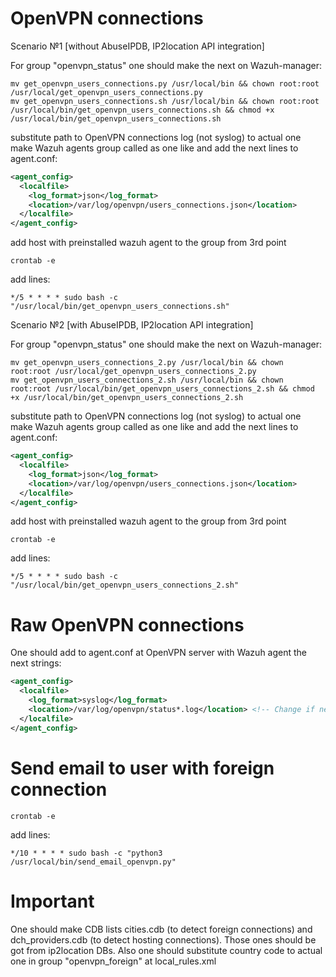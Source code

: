 # OpenVPN connections

Scenario №1 [without AbuseIPDB, IP2location API integration]

For group "openvpn_status" one should make the next on Wazuh-manager:
```
mv get_openvpn_users_connections.py /usr/local/bin && chown root:root /usr/local/get_openvpn_users_connections.py
mv get_openvpn_users_connections.sh /usr/local/bin && chown root:root /usr/local/bin/get_openvpn_users_connections.sh && chmod +x /usr/local/bin/get_openvpn_users_connections.sh
```
substitute path to OpenVPN connections log (not syslog) to actual one
make Wazuh agents group called as one like and add the next lines to agent.conf:
```xml
<agent_config>
  <localfile>
    <log_format>json</log_format>
    <location>/var/log/openvpn/users_connections.json</location>
  </localfile>
</agent_config>
```
add host with preinstalled wazuh agent to the group from 3rd point
```
crontab -e
```
add lines:
```
*/5 * * * * sudo bash -c "/usr/local/bin/get_openvpn_users_connections.sh"
```
Scenario №2 [with AbuseIPDB, IP2location API integration]

For group "openvpn_status" one should make the next on Wazuh-manager:
```
mv get_openvpn_users_connections_2.py /usr/local/bin && chown root:root /usr/local/get_openvpn_users_connections_2.py
mv get_openvpn_users_connections_2.sh /usr/local/bin && chown root:root /usr/local/bin/get_openvpn_users_connections_2.sh && chmod +x /usr/local/bin/get_openvpn_users_connections_2.sh
```
substitute path to OpenVPN connections log (not syslog) to actual one
make Wazuh agents group called as one like and add the next lines to agent.conf:
```xml
<agent_config>
  <localfile>
    <log_format>json</log_format>
    <location>/var/log/openvpn/users_connections.json</location>
  </localfile>
</agent_config>
```
add host with preinstalled wazuh agent to the group from 3rd point
```
crontab -e
```
add lines:
```
*/5 * * * * sudo bash -c "/usr/local/bin/get_openvpn_users_connections_2.sh"
```
# Raw OpenVPN connections

One should add to agent.conf at OpenVPN server with Wazuh agent the next strings:
```xml
<agent_config>
  <localfile>
    <log_format>syslog</log_format>
    <location>/var/log/openvpn/status*.log</location> <!-- Change if necessary -->
  </localfile>    
</agent_config>
```
# Send email to user with foreign connection

```
crontab -e
```
add lines:
```
*/10 * * * * sudo bash -c "python3 /usr/local/bin/send_email_openvpn.py"
```

# Important

One should make CDB lists cities.cdb (to detect foreign connections) and dch_providers.cdb (to detect hosting connections). Those ones should be got from ip2location DBs. Also one should substitute country code to actual one in group "openvpn_foreign" at local_rules.xml
